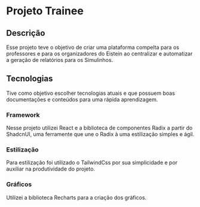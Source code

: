 # Projeto Trainee
## Descrição
Esse projeto teve o objetivo de criar uma plataforma compelta para os professores e para os organizadores do Eistein ao centralizar e automatizar a geração de relatórios para os Simulinhos.

## Tecnologias
Tive como objetivo escolher tecnologias atuais e que possuem boas documentações e conteúdos para uma rápida aprendizagem.

### Framework
Nesse projeto utilizei React e a biblioteca de componentes Radix a partir do ShadcnUI, uma ferramente que une o Radix à uma estilização simples e ágil.

### Estilização
Para estilização foi utilizado o TailwindCss por sua simplicidade e por auxiliar na produtividade do projeto.

### Gráficos
Utilizei a biblioteca Recharts para a criação dos gráficos.
